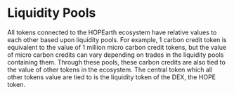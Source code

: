# Liquidity Pools

All tokens connected to the HOPEarth ecosystem have relative values to each other based upon liquidity pools. For example, 1 carbon credit token is equivalent to the value of 1 million micro carbon credit tokens, but the value of micro carbon credits can vary depending on trades in the liquidity pools containing them. Through these pools, these carbon credits are also tied to the value of other tokens in the ecosystem. The central token which all other tokens value are tied to is the liquidity token of the DEX, the HOPE token.&#x20;
